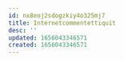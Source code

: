 ```yaml
---
id: nx8eoj2sdogzkiy4o325mj7
title: Internetcommentettiquit
desc: ''
updated: 1656043346571
created: 1656043346571
---
```


